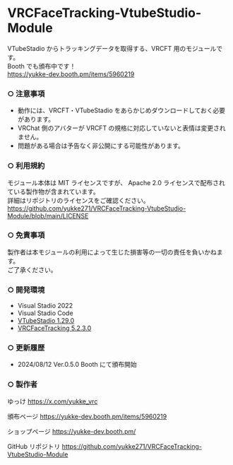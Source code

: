 # VRCFaceTracking-VtubeStudio-Module

VTubeStadio からトラッキングデータを取得する、VRCFT 用のモジュールです。<br />
Booth でも頒布中です！<br />
https://yukke-dev.booth.pm/items/5960219

### ○ 注意事項

- 動作には、VRCFT・VTubeStadio をあらかじめダウンロードしておく必要があります。
- VRChat 側のアバターが VRCFT の規格に対応していないと表情は変更されません。
- 問題がある場合は予告なく非公開にする可能性があります。

### ○ 利用規約

モジュール本体は MIT ライセンスですが、
Apache 2.0 ライセンスで配布されている製作物が含まれています。<br />
詳細はリポジトリのライセンスをご確認ください。<br />
https://github.com/yukke271/VRCFaceTracking-VtubeStudio-Module/blob/main/LICENSE

### ○ 免責事項

製作者は本モジュールの利用によって生じた損害等の一切の責任を負いかねます。<br />
ご了承ください。<br />

### ○ 開発環境

- Visual Stadio 2022
- Visual Stadio Code
- [VTubeStadio 1.29.0](https://store.steampowered.com/app/1325860/VTube_Studio/)
- [VRCFaceTracking 5.2.3.0](https://github.com/benaclejames/VRCFaceTracking)

### ○ 更新履歴

- 2024/08/12 Ver.0.5.0 Booth にて頒布開始

### ○ 製作者

ゆっけ
https://x.com/yukke_vrc

頒布ページ
https://yukke-dev.booth.pm/items/5960219

ショップページ
https://yukke-dev.booth.pm/

GitHub リポジトリ
https://github.com/yukke271/VRCFaceTracking-VtubeStudio-Module
